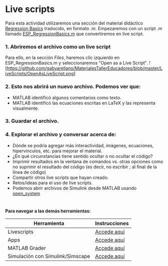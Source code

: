 # Live scripts

Para esta actividad utilizaremos una sección del material didáctico [Regression Basics](https://la.mathworks.com/matlabcentral/fileexchange/93435-regression-basics) traducido, en formato *.m*.
Empezaremos con un script .m llamado [ESP_RegressionBasics.m](https://matlab.mathworks.com/open/github/v1?repo=gabyarellano/MaterialesTallerEducadores&file=ESP_RegressionBasics.m) que convertiremos en live script.
### 1. Abriremos el archivo como un live script 
Para ello, en la sección *Files*, haremos clic izquierdo en ESP_RegressionBasics.m y seleccionaremos "Open as a Live Script".
![https://github.com/gabyarellano/MaterialesTallerEducadores/blob/master/LiveScripts/OpenAsLiveScript.png]
### 2. Esto nos abrirá un nuevo archivo. Podemos ver que:

- MATLAB identificó algunos comentarios como texto.
- MATLAB identificó las ecuaciones escritas en LaTeX y las representa visualmente.

### 3. Guardar el archivo.

### 4. Explorar el archivo y conversar acerca de:
- Dónde se podría agregar más interactividad, imágenes, ecuaciones, hipervínculos, etc. para mejorar el material.
- ¿En qué circunstancias tiene sentido ocultar o no ocultar el código?
- Imprimir resultados en la ventana de comandos vs. otras opciones como no suprimir el resultado del código (es decir, no escribir *;* al final de la línea de código)
- Compartir otros live scripts que hayan creado.
- Retos/ideas para el uso de live scripts.
- Podemos abrir archivos de Simulink desde MATLAB usando [open_system](https://la.mathworks.com/help/simulink/slref/open_system.html)



#
**Para navegar a las demás herramientas:**

| **Herramienta**                      | **Instrucciones** |
|----------------------------------|-------------|
| Livescripts                      | [Accede aquí](https://github.com/gabyarellano/MaterialesTallerEducadores/tree/master/LiveScripts) | |
| Apps                             | [Accede aquí](https://github.com/gabyarellano/MaterialesTallerEducadores/tree/master/Apps)|
| MATLAB Grader                    | [Accede aquí](https://github.com/gabyarellano/MaterialesTallerEducadores/tree/master/MATLAB%20Grader)|
| Simulación con Simulink/Simscape | [Accede aquí](https://github.com/gabyarellano/MaterialesTallerEducadores/tree/master/Simulacion) |
